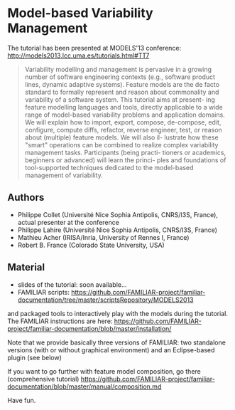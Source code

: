 # Model-based Variability Management

The tutorial has been presented at MODELS'13 conference: http://models2013.lcc.uma.es/tutorials.html#TT7

> Variability modelling and management is pervasive in a growing number of software engineering contexts (e.g., software product lines, dynamic adaptive systems). Feature models are the de facto standard to formally represent and reason about commonality and variability of a software system. This tutorial aims at present- ing feature modelling languages and tools, directly applicable to a wide range of model-based variability problems and application domains. We will explain how to import, export, compose, de-compose, edit, configure, compute diffs, refactor, reverse engineer, test, or reason about (multiple) feature models. We will also il- lustrate how these "smart" operations can be combined to realize complex variability management tasks. Participants (being practi- tioners or academics, beginners or advanced) will learn the princi- ples and foundations of tool-supported techniques dedicated to the model-based management of variability.

## Authors

 * Philippe Collet (Université Nice Sophia Antipolis, CNRS/I3S, France), actual presenter at the conference
 * Philippe Lahire (Université Nice Sophia Antipolis, CNRS/I3S, France)
 * Mathieu Acher (IRISA/Inria, University of Rennes I, France)
 * Robert B. France (Colorado State University, USA)


## Material

 * slides of the tutorial: soon available...
 * FAMILIAR scripts: https://github.com/FAMILIAR-project/familiar-documentation/tree/master/scriptsRepository/MODELS2013
 
and packaged tools to interactively play with the models during the tutorial.
The FAMILIAR instructions are here:
https://github.com/FAMILIAR-project/familiar-documentation/blob/master/installation/

Note that we provide basically three versions of FAMILIAR: 
two standalone versions (with or without graphical environment) and an Eclipse-based plugin (see below)

If you want to go further with feature model composition, go there (comprehensive tutorial) 
https://github.com/FAMILIAR-project/familiar-documentation/blob/master/manual/composition.md


Have fun. 


